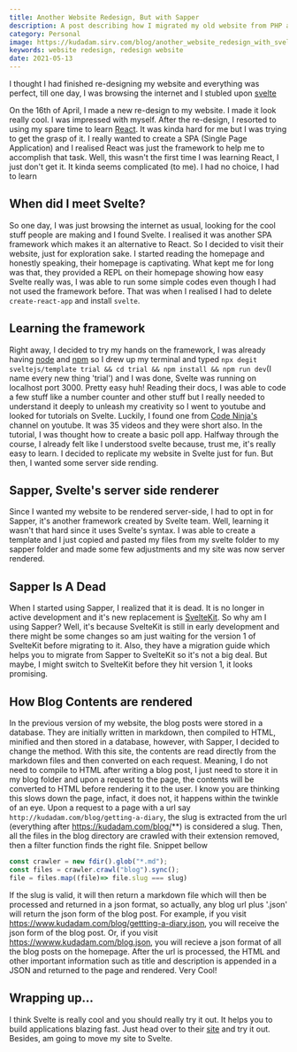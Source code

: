 ```yaml
---
title: Another Website Redesign, But with Sapper
description: A post describing how I migrated my old website from PHP and HTML to Svelte sapper.
category: Personal 
image: https://kudadam.sirv.com/blog/another_website_redesign_with_svelte/hero.jpg
keywords: website redesign, redesign website
date: 2021-05-13
---
```


I thought I had finished re-designing my website and everything was perfect, till one day, I was browsing the internet and I stubled upon [svelte](https://svelte.dev) <!--rehype:.intro-->

On the 16th of April, I made a new re-design to my website. I made it look really cool. I was impressed with myself. 
After the re-design, I resorted to using my spare time to learn [React](https://reactjs.org). It was kinda hard for me but I was trying to get the grasp of it. I really wanted to create a SPA (Single Page Application) and I realised React was just the framework to help me to accomplish that task. Well, this wasn't the first time I was learning React, I just don't get it. It kinda seems complicated (to me). I had no choice, I had to learn

## When did I meet Svelte?

So one day, I was just browsing the internet as usual, looking for the cool stuff people are making and I found Svelte. I realised it was another SPA framework which makes it an alternative to React. So I decided to visit their website, just for exploration sake. 
I started reading the homepage and honestly speaking, their homepage is captivating.
What kept me for long was that, they provided a REPL on their homepage showing how easy Svelte really was, I was able to run some simple codes even though I had not used the framework before. That was when I realised I had to delete `create-react-app` and install `svelte`.

## Learning the framework

Right away, I decided to try my hands on the framework, I was already having [node](https://www.nodejs.dev) and [npm](https://www.npmjs.com) so I drew up my terminal and typed `npx degit sveltejs/template trial && cd trial && npm install && npm run dev`(I name every new thing 'trial') and I was done, Svelte was running on localhost port 3000. Pretty easy huh!
Reading their docs, I was able to code a few stuff like a number counter and other stuff but I really needed to understand it deeply to unleash my creativity so I went to youtube and looked for tutorials on Svelte. Luckily, I found one from [Code Ninja's](https://www.codeninjas.com) channel on youtube. It was 35 videos and they were short also. In the tutorial, I was thought how to create a basic poll app. Halfway through the course, I already felt like I understood svelte because, trust me, it's really easy to learn.
I decided to replicate my website in Svelte just for fun. But then, I wanted some server side rending.

## Sapper, Svelte's server side renderer

Since I wanted my website to be rendered server-side, I had to opt in for Sapper, it's another framework created by Svelte team. Well, learning it wasn't that hard since it uses Svelte's syntax. I was able to create a template and I just copied and pasted my files from my svelte folder to my sapper folder and made some few adjustments and my site was now server rendered.

## Sapper Is A Dead

When I started using Sapper, I realized that it is dead. It is no longer in active development and it's new replacement is [SvelteKit](https://kit.svelte.dev). So why am I using Sapper? Well, it's because SvelteKit is still in early development and there might be some changes so am just waiting for the version 1 of SvelteKit before migrating to it.
Also, they have a migration guide which helps you to migrate from Sapper to SvelteKit so it's not a big deal. But maybe, I might switch to SvelteKit before they hit version 1, it looks promising.



## How Blog Contents are rendered

In the previous version of my website, the blog posts were stored in a database. They are initially written in markdown, then compiled to HTML, minified and then stored in a database, however, with Sapper, I decided to change the method. With this site, the contents are read directly from the markdown files and then converted on each request. Meaning, I do not need to compile to HTML after writing a blog post, I just need to store it in my blog folder and upon a request to the page, the contents will be converted to HTML before rendering it to the user. I know you are thinking this slows down the page, infact, it does not, it happens within the twinkle of an eye.
Upon a request to a page with a url say `http://kudadam.com/blog/getting-a-diary`, the slug is extracted from the url (everything after https://kudadam.com/blog/**) is considered a slug. Then, all the files in the blog directory are crawled with their extension removed, then a filter function finds the right file. Snippet bellow

```js
const crawler = new fdir().glob("*.md");
const files = crawler.crawl("blog").sync();
file = files.map((file)=> file.slug === slug)
```
If the slug is valid, it will then return a markdown file which will then be processed and returned in a json format, so actually, any blog url plus '.json' will return the json form of the blog post. For example, if you visit https://www.kudadam.com/blog/gettting-a-diary.json, you will receive the json form of the blog post. Or, if you visit https://wwww.kudadam.com/blog.json, you will recieve a json format of all the blog posts on the homepage. 
After the url is processed, the HTML and other important information such as title and description is appended in a JSON and returned to the page and rendered. Very Cool!

## Wrapping up...

I think Svelte is really cool and you should really try it out. It helps you to build applications blazing fast. Just head over to their [site](https://svelte.dev) and try it out.
Besides, am going to move my site to Svelte.
